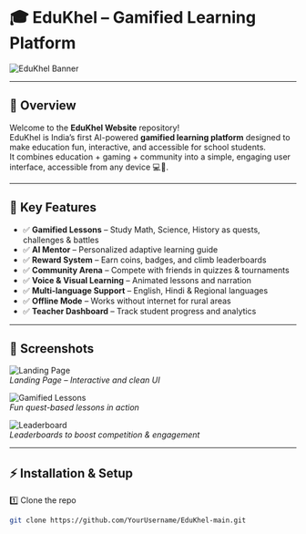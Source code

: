 # 🎓 EduKhel – Gamified Learning Platform

![EduKhel Banner](https://link-to-your-banner-image.png)

---

## 🚀 Overview  
Welcome to the **EduKhel Website** repository!  
EduKhel is India’s first AI-powered **gamified learning platform** designed to make education fun, interactive, and accessible for school students.  
It combines education + gaming + community into a simple, engaging user interface, accessible from any device 💻📱.

---

## 🌟 Key Features  
- ✅ **Gamified Lessons** – Study Math, Science, History as quests, challenges & battles  
- ✅ **AI Mentor** – Personalized adaptive learning guide  
- ✅ **Reward System** – Earn coins, badges, and climb leaderboards  
- ✅ **Community Arena** – Compete with friends in quizzes & tournaments  
- ✅ **Voice & Visual Learning** – Animated lessons and narration  
- ✅ **Multi-language Support** – English, Hindi & Regional languages  
- ✅ **Offline Mode** – Works without internet for rural areas  
- ✅ **Teacher Dashboard** – Track student progress and analytics  

---

## 📸 Screenshots  
![Landing Page](https://link-to-your-screenshot1.png)  
*Landing Page – Interactive and clean UI*  

![Gamified Lessons](https://link-to-your-screenshot2.png)  
*Fun quest-based lessons in action*  

![Leaderboard](https://link-to-your-screenshot3.png)  
*Leaderboards to boost competition & engagement*  

---

## ⚡ Installation & Setup  
1️⃣ Clone the repo  
```bash
git clone https://github.com/YourUsername/EduKhel-main.git
